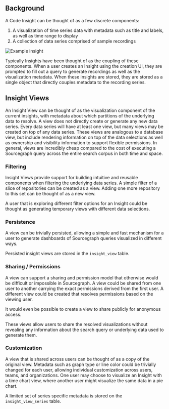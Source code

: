 ## Background
A Code Insight can be thought of as a few discrete components:
1. A visualization of time series data with metadata such as title and labels, as well as time range to display
2. A collection of data series comprised of sample recordings

![Example insight](diagrams/insight_example.png)

Typically Insights have been thought of as the coupling of these components. When a user creates an Insight using the creation UI, they are prompted to fill out a query to generate recordings as well as the visualization metadata. When these insights are stored, they are stored as a single object that directly couples metadata to the recording series.

## Insight Views
An Insight View can be thought of as the visualization component of the current insights, with metadata about which partitions of the underlying data to resolve. A view does not directly create or generate any new data series. Every data series will have at least one view, but many views may be created on top of any data series. These views are analogous to a database view, but include rendering information on top of the data selections as well as ownership and visibility information to support flexible permissions. In general, views are incredibly cheap compared to the cost of executing a Sourcegraph query across the entire search corpus in both time and space.

### Filtering
Insight Views provide support for building intuitive and reusable components when filtering the underlying data series. A simple filter of a slice of repositories can be created as a view. Adding one more repository to this set can be thought of as a new view.

A user that is exploring different filter options for an Insight could be thought as generating temporary views with different data selections.

### Persistence
A view can be trivially persisted, allowing a simple and fast mechanism for a user to generate dashboards of Sourcegraph queries visualized in different ways.

Persisted insight views are stored in the `insight_view` table.

### Sharing / Permissions
A view can support a sharing and permission model that otherwise would be difficult or impossible in Sourcegraph. A view could be shared from one user to another carrying the exact permissions derived from the first user. A different view could be created that resolves permissions based on the viewing user.

It would even be possible to create a view to share publicly for anonymous access.

These views allow users to share the resolved visualizations without revealing any information about the search query or underlying data used to generate them.

### Customization
A view that is shared across users can be thought of as a copy of the original view. Metadata such as graph type or line color could be trivially changed for each user, allowing individual customization across users, teams, and organizations. One user may choose to visualize an Insight with a time chart view, where another user might visualize the same data in a pie chart.

A limited set of series specific metadata is stored on the `insight_view_series` table.
